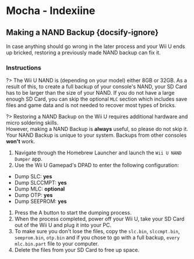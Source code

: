# Mocha - Indexiine

## Making a NAND Backup {docsify-ignore}

In case anything should go wrong in the later process and your Wii U ends up bricked, restoring a previously made NAND backup can fix it.

### Instructions

?> The Wii U NAND is (depending on your model) either 8GB or 32GB. As a result of this, to create a full backup of your console's NAND, your SD Card has to be larger than the size of your NAND. If you do not have a large enough SD Card, you can skip the optional `MLC` section which includes save files and game data and is not needed to recover most types of bricks.

?> Restoring a NAND Backup on the Wii U requires additional hardware and micro soldering skills.
<br>However, making a NAND Backup is **always** useful, so please do not skip it.
<br>Your NAND Backup is unique to your system. Backups from other consoles **won't** work.

1. Navigate through the Homebrew Launcher and launch the `Wii U NAND Dumper` app.
1. Use the Wii U Gamepad's DPAD to enter the following configuration:
 - Dump SLC: **yes**
 - Dump SLCCMPT: **yes**
 - Dump MLC: **optional**
 - Dump OTP: **yes**
 - Dump SEEPROM: **yes**
1. Press the A button to start the dumping process.
1. When the process completed, power off your Wii U, take your SD Card out of the Wii U and plug it into your PC.
1. To make sure you don't lose the files, copy the `slc.bin`, `slccmpt.bin`, `seeprom.bin`, `otp.bin` and if you chose to go with a full backup, `every mlc.bin.part` file to your computer.
1. Delete the files from your SD Card to free up space.